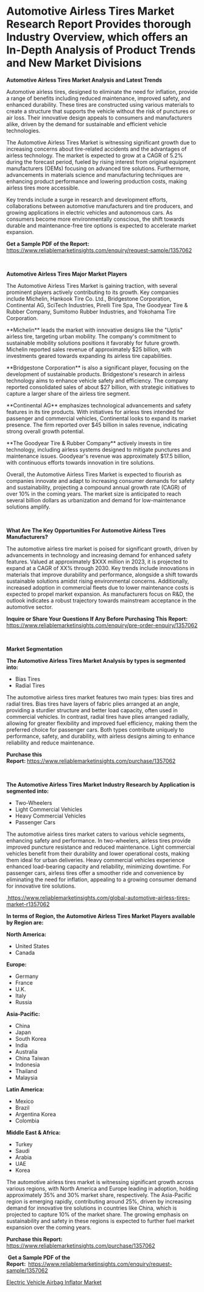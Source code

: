 <p><h1>Automotive Airless Tires Market Research Report Provides thorough Industry Overview, which offers an In-Depth Analysis of Product Trends and New Market Divisions</h1></p><p><strong>Automotive Airless Tires Market Analysis and Latest Trends</strong></p>
<p><p>Automotive airless tires, designed to eliminate the need for inflation, provide a range of benefits including reduced maintenance, improved safety, and enhanced durability. These tires are constructed using various materials to create a structure that supports the vehicle without the risk of punctures or air loss. Their innovative design appeals to consumers and manufacturers alike, driven by the demand for sustainable and efficient vehicle technologies.</p><p>The Automotive Airless Tires Market is witnessing significant growth due to increasing concerns about tire-related accidents and the advantages of airless technology. The market is expected to grow at a CAGR of 5.2% during the forecast period, fueled by rising interest from original equipment manufacturers (OEMs) focusing on advanced tire solutions. Furthermore, advancements in materials science and manufacturing techniques are enhancing product performance and lowering production costs, making airless tires more accessible.</p><p>Key trends include a surge in research and development efforts, collaborations between automotive manufacturers and tire producers, and growing applications in electric vehicles and autonomous cars. As consumers become more environmentally conscious, the shift towards durable and maintenance-free tire options is expected to accelerate market expansion.</p></p>
<p><strong>Get a Sample PDF of the Report:&nbsp;</strong> <a href="https://www.reliablemarketinsights.com/enquiry/request-sample/1357062?utm_campaign=2636&utm_medium=2&utm_source=Github&utm_content=ia&utm_term=30032025&utm_id=automotive-airless-tires">https://www.reliablemarketinsights.com/enquiry/request-sample/1357062</a></p>
<p>&nbsp;</p>
<p><strong>Automotive Airless Tires Major Market Players</strong></p>
<p><p>The Automotive Airless Tires Market is gaining traction, with several prominent players actively contributing to its growth. Key companies include Michelin, Hankook Tire Co. Ltd., Bridgestone Corporation, Continental AG, SciTech Industries, Pirelli Tire Spa, The Goodyear Tire & Rubber Company, Sumitomo Rubber Industries, and Yokohama Tire Corporation.</p><p>**Michelin** leads the market with innovative designs like the "Uptis" airless tire, targeting urban mobility. The company's commitment to sustainable mobility solutions positions it favorably for future growth. Michelin reported sales revenue of approximately $25 billion, with investments geared towards expanding its airless tire capabilities.</p><p>**Bridgestone Corporation** is also a significant player, focusing on the development of sustainable products. Bridgestone's research in airless technology aims to enhance vehicle safety and efficiency. The company reported consolidated sales of about $27 billion, with strategic initiatives to capture a larger share of the airless tire segment.</p><p>**Continental AG** emphasizes technological advancements and safety features in its tire products. With initiatives for airless tires intended for passenger and commercial vehicles, Continental looks to expand its market presence. The firm reported over $45 billion in sales revenue, indicating strong overall growth potential.</p><p>**The Goodyear Tire & Rubber Company** actively invests in tire technology, including airless systems designed to mitigate punctures and maintenance issues. Goodyear's revenue was approximately $17.5 billion, with continuous efforts towards innovation in tire solutions. </p><p>Overall, the Automotive Airless Tires Market is expected to flourish as companies innovate and adapt to increasing consumer demands for safety and sustainability, projecting a compound annual growth rate (CAGR) of over 10% in the coming years. The market size is anticipated to reach several billion dollars as urbanization and demand for low-maintenance solutions amplify.</p></p>
<p>&nbsp;</p>
<p><strong>What Are The Key Opportunities For Automotive Airless Tires Manufacturers?</strong></p>
<p><p>The automotive airless tire market is poised for significant growth, driven by advancements in technology and increasing demand for enhanced safety features. Valued at approximately $XXX million in 2023, it is projected to expand at a CAGR of XX% through 2030. Key trends include innovations in materials that improve durability and performance, alongside a shift towards sustainable solutions amidst rising environmental concerns. Additionally, increased adoption in commercial fleets due to lower maintenance costs is expected to propel market expansion. As manufacturers focus on R&D, the outlook indicates a robust trajectory towards mainstream acceptance in the automotive sector.</p></p>
<p><strong>Inquire or Share Your Questions If Any Before Purchasing This Report:</strong> <a href="https://www.reliablemarketinsights.com/enquiry/pre-order-enquiry/1357062?utm_campaign=2636&utm_medium=2&utm_source=Github&utm_content=ia&utm_term=30032025&utm_id=automotive-airless-tires">https://www.reliablemarketinsights.com/enquiry/pre-order-enquiry/1357062</a></p>
<p>&nbsp;</p>
<p><strong>Market Segmentation</strong></p>
<p><strong>The Automotive Airless Tires Market Analysis by types is segmented into:</strong></p>
<p><ul><li>Bias Tires</li><li>Radial Tires</li></ul></p>
<p><p>The automotive airless tires market features two main types: bias tires and radial tires. Bias tires have layers of fabric plies arranged at an angle, providing a sturdier structure and better load capacity, often used in commercial vehicles. In contrast, radial tires have plies arranged radially, allowing for greater flexibility and improved fuel efficiency, making them the preferred choice for passenger cars. Both types contribute uniquely to performance, safety, and durability, with airless designs aiming to enhance reliability and reduce maintenance.</p></p>
<p><strong>Purchase this Report:&nbsp;</strong><a href="https://www.reliablemarketinsights.com/purchase/1357062?utm_campaign=2636&utm_medium=2&utm_source=Github&utm_content=ia&utm_term=30032025&utm_id=automotive-airless-tires">https://www.reliablemarketinsights.com/purchase/1357062</a></p>
<p>&nbsp;</p>
<p><strong>The Automotive Airless Tires Market Industry Research by Application is segmented into:</strong></p>
<p><ul><li>Two-Wheelers</li><li>Light Commercial Vehicles</li><li>Heavy Commercial Vehicles</li><li>Passenger Cars</li></ul></p>
<p><p>The automotive airless tires market caters to various vehicle segments, enhancing safety and performance. In two-wheelers, airless tires provide improved puncture resistance and reduced maintenance. Light commercial vehicles benefit from their durability and lower operational costs, making them ideal for urban deliveries. Heavy commercial vehicles experience enhanced load-bearing capacity and reliability, minimizing downtime. For passenger cars, airless tires offer a smoother ride and convenience by eliminating the need for inflation, appealing to a growing consumer demand for innovative tire solutions.</p></p>
<p><a href="https://www.reliablemarketinsights.com/global-automotive-airless-tires-market-r1357062?utm_campaign=2636&utm_medium=2&utm_source=Github&utm_content=ia&utm_term=30032025&utm_id=automotive-airless-tires">&nbsp;https://www.reliablemarketinsights.com/global-automotive-airless-tires-market-r1357062</a></p>
<p><strong>In terms of Region, the Automotive Airless Tires Market Players available by Region are:</strong></p>
<p>
    <p> <strong> North America: </strong>
        <ul>
            <li>United States</li>
            <li>Canada</li>
        </ul>
        </p> 
    <p> <strong> Europe: </strong>
        <ul>
            <li>Germany</li>
            <li>France</li>
            <li>U.K.</li>
            <li>Italy</li>
            <li>Russia</li>
        </ul>
        </p> 
    <p> <strong> Asia-Pacific: </strong>
        <ul>
            <li>China</li>
            <li>Japan</li>
            <li>South Korea</li>
            <li>India</li>
            <li>Australia</li>
            <li>China Taiwan</li>
            <li>Indonesia</li>
            <li>Thailand</li>
            <li>Malaysia</li>
        </ul>
        </p> 
    <p> <strong> Latin America: </strong>
        <ul>
            <li>Mexico</li>
            <li>Brazil</li>
            <li>Argentina Korea</li>
            <li>Colombia</li>
        </ul>
        </p> 
    <p> <strong> Middle East & Africa: </strong>
        <ul>
            <li>Turkey</li>
            <li>Saudi</li>
            <li>Arabia</li>
            <li>UAE</li>
            <li>Korea</li>
        </ul>
    </p>
    </p>
<p><p>The automotive airless tires market is witnessing significant growth across various regions, with North America and Europe leading in adoption, holding approximately 35% and 30% market share, respectively. The Asia-Pacific region is emerging rapidly, contributing around 25%, driven by increasing demand for innovative tire solutions in countries like China, which is projected to capture 10% of the market share. The growing emphasis on sustainability and safety in these regions is expected to further fuel market expansion over the coming years.</p></p>
<p><strong>Purchase this Report: </strong><a href="https://www.reliablemarketinsights.com/purchase/1357062?utm_campaign=2636&utm_medium=2&utm_source=Github&utm_content=ia&utm_term=30032025&utm_id=automotive-airless-tires">https://www.reliablemarketinsights.com/purchase/1357062</a></p>
<p>&nbsp;<strong>Get a Sample PDF of the Report:&nbsp;&nbsp;</strong><a href="https://www.reliablemarketinsights.com/enquiry/request-sample/1357062?utm_campaign=2636&utm_medium=2&utm_source=Github&utm_content=ia&utm_term=30032025&utm_id=automotive-airless-tires">https://www.reliablemarketinsights.com/enquiry/request-sample/1357062</a></p>
<p><strong></strong></p>
<p><p><a href="https://github.com/pelahotayabe/Market-Research-Report-List-1/blob/main/electric-vehicle-airbag-inflator-market.md?utm_campaign=2636&utm_medium=2&utm_source=Github&utm_content=ia&utm_term=30032025&utm_id=automotive-airless-tires">Electric Vehicle Airbag Inflator Market</a></p></p>